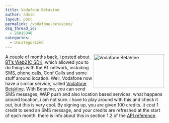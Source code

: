 ```yaml
---
title: Vodafone Betavine
author: admin
layout: post
permalink: /vodafone-betavine/
dsq_thread_id:
  - 26015940
categories:
  - Uncategorized
---
```

<img src="http://images.lotas-smartman.net/image.ashx?id=241a490e-f648-421c-b449-64ecbb49b689" title="Vodafone BetaVine" alt="Vodafone BetaVine" align="right" border="0" height="108" width="223" />A couple of months back, i posted about [BT&#8217;s Web21C SDK][1], which allowed you to do things with the BT network, including SMS, phone calls, Conf Calls and some stuff around location. Well, Vodafone now have a similar service, called [Vodafone BetaVine][2]. With Betavine, you can send SMS messages, WAP push and also location based services. what happens around location, i am not sure. i have to play around with this and check it out, but this is very cool. By signing up, you are given 100 credits. it cost 1 credit to send an SMS message, and your credits are refreshed at the start of each month. there is info about this in section 1.2 of the [API reference][3].

&nbsp;

 [1]: http://blog.lotas-smartman.net/archive/2007/01/23/bt-web21c-sdk.aspx
 [2]: http://www.vodafonebetavine.net/
 [3]: http://www.vodafonebetavine.net/web/guest/projects/api/reference